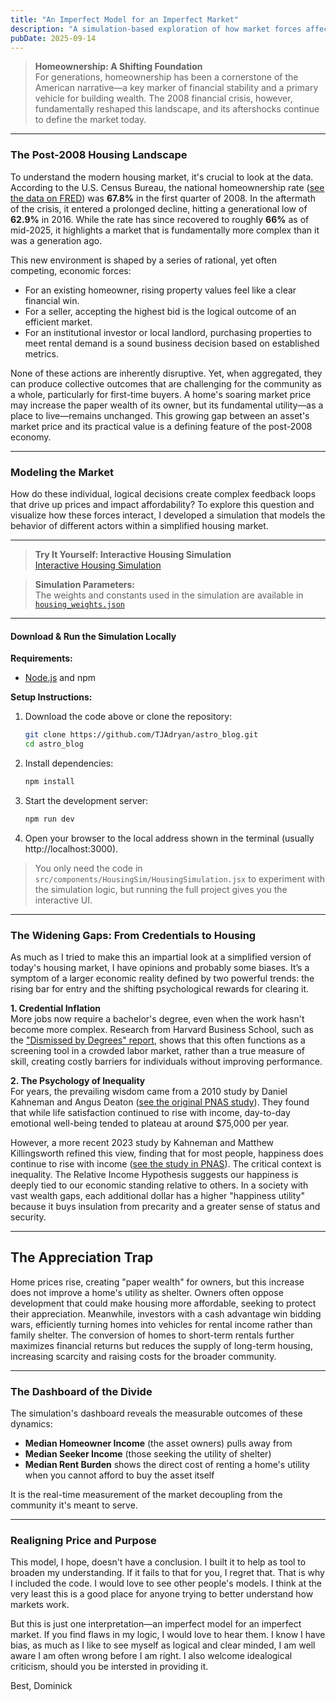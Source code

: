 ```yaml
---
title: "An Imperfect Model for an Imperfect Market"
description: "A simulation-based exploration of how market forces affect housing utility and affordability."
pubDate: 2025-09-14
---
```


> **Homeownership: A Shifting Foundation**  
> For generations, homeownership has been a cornerstone of the American narrative—a key marker of financial stability and a primary vehicle for building wealth. The 2008 financial crisis, however, fundamentally reshaped this landscape, and its aftershocks continue to define the market today.

---

### The Post-2008 Housing Landscape

To understand the modern housing market, it's crucial to look at the data. According to the U.S. Census Bureau, the national homeownership rate ([see the data on FRED](https://fred.stlouisfed.org/series/RHORUSQ156N)) was **67.8%** in the first quarter of 2008. In the aftermath of the crisis, it entered a prolonged decline, hitting a generational low of **62.9%** in 2016. While the rate has since recovered to roughly **66%** as of mid-2025, it highlights a market that is fundamentally more complex than it was a generation ago.

This new environment is shaped by a series of rational, yet often competing, economic forces:

- For an existing homeowner, rising property values feel like a clear financial win.
- For a seller, accepting the highest bid is the logical outcome of an efficient market.
- For an institutional investor or local landlord, purchasing properties to meet rental demand is a sound business decision based on established metrics.

None of these actions are inherently disruptive. Yet, when aggregated, they can produce collective outcomes that are challenging for the community as a whole, particularly for first-time buyers. A home's soaring market price may increase the paper wealth of its owner, but its fundamental utility—as a place to live—remains unchanged. This growing gap between an asset's market price and its practical value is a defining feature of the post-2008 economy.

---

### Modeling the Market

How do these individual, logical decisions create complex feedback loops that drive up prices and impact affordability? To explore this question and visualize how these forces interact, I developed a simulation that models the behavior of different actors within a simplified housing market.

---

> **Try It Yourself: Interactive Housing Simulation**  
> [Interactive Housing Simulation](https://github.com/TJAdryan/astro_blog/blob/main/src/components/HousingSim/HousingSimulation.jsx)

> **Simulation Parameters:**  
> The weights and constants used in the simulation are available in  
> [`housing_weights.json`](https://github.com/TJAdryan/astro_blog/blob/main/src/components/HousingSim/housing_weights.json)

---

#### **Download & Run the Simulation Locally**

**Requirements:**  
- [Node.js](https://nodejs.org/) and npm

**Setup Instructions:**
1. Download the code above or clone the repository:
   ```bash
   git clone https://github.com/TJAdryan/astro_blog.git
   cd astro_blog
   ```
2. Install dependencies:
   ```bash
   npm install
   ```
3. Start the development server:
   ```bash
   npm run dev
   ```
4. Open your browser to the local address shown in the terminal (usually http://localhost:3000).

> You only need the code in `src/components/HousingSim/HousingSimulation.jsx` to experiment with the simulation logic, but running the full project gives you the interactive UI.

---

### The Widening Gaps: From Credentials to Housing

As much as I tried to make this an impartial look at a simplified version of today's housing market, I have opinions and probably some biases. It’s a symptom of a larger economic reality defined by two powerful trends: the rising bar for entry and the shifting psychological rewards for clearing it.

**1. Credential Inflation**  
More jobs now require a bachelor's degree, even when the work hasn't become more complex. Research from Harvard Business School, such as the ["Dismissed by Degrees" report](https://www.hbs.edu/managing-the-future-of-work/Documents/dismissed-by-degrees.pdf), shows that this often functions as a screening tool in a crowded labor market, rather than a true measure of skill, creating costly barriers for individuals without improving performance.

**2. The Psychology of Inequality**  
For years, the prevailing wisdom came from a 2010 study by Daniel Kahneman and Angus Deaton ([see the original PNAS study](https://www.pnas.org/doi/10.1073/pnas.1011492107)). They found that while life satisfaction continued to rise with income, day-to-day emotional well-being tended to plateau at around $75,000 per year.

However, a more recent 2023 study by Kahneman and Matthew Killingsworth refined this view, finding that for most people, happiness does continue to rise with income ([see the study in PNAS](https://www.pnas.org/doi/10.1073/pnas.2208661120)). The critical context is inequality. The Relative Income Hypothesis suggests our happiness is deeply tied to our economic standing relative to others. In a society with vast wealth gaps, each additional dollar has a higher "happiness utility" because it buys insulation from precarity and a greater sense of status and security.

---


## The Appreciation Trap

Home prices rise, creating "paper wealth" for owners, but this increase does not improve a home's utility as shelter. Owners often oppose development that could make housing more affordable, seeking to protect their appreciation. Meanwhile, investors with a cash advantage win bidding wars, efficiently turning homes into vehicles for rental income rather than family shelter. The conversion of homes to short-term rentals further maximizes financial returns but reduces the supply of long-term housing, increasing scarcity and raising costs for the broader community.

---

### The Dashboard of the Divide

The simulation's dashboard reveals the measurable outcomes of these dynamics:

- **Median Homeowner Income** (the asset owners) pulls away from
- **Median Seeker Income** (those seeking the utility of shelter)
- **Median Rent Burden** shows the direct cost of renting a home's utility when you cannot afford to buy the asset itself

It is the real-time measurement of the market decoupling from the community it's meant to serve.

---


### Realigning Price and Purpose

This model, I hope, doesn't have a conclusion. I built it to help as tool to broaden my understanding.  If it fails to that for you, I regret that.   That is why I included the code. I would love to see other people's models.  I think at the very least this is a good place for anyone trying to better understand how markets work.  

But this is just one interpretation—an imperfect model for an imperfect market. If you find flaws in my logic, I would love to hear them. I know I have bias, as much as I like to see myself as logical and clear minded, I am well aware I am often wrong before I am right.  I also welcome idealogical criticism, should you be intersted in providing it.


Best,
Dominick
